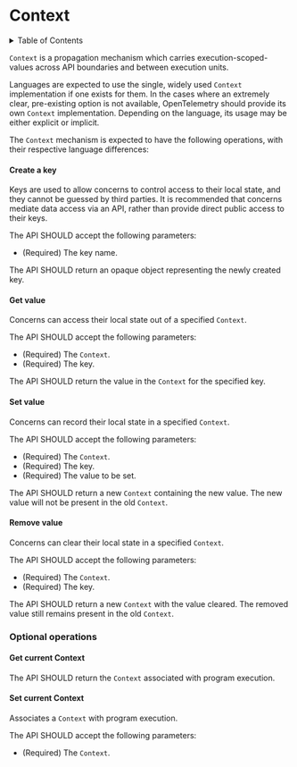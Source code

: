# Context

<details>
<summary>
Table of Contents
</summary>

- [Create a key](#create-a-key)
- [Get value](#get-value)
- [Set value](#set-value)
- [Remove value](#remove-value)
- [Optional operations](#optional-operations)
    - [Get current Context](#get-current-context)
    - [Set current Context](#set-current-context)

</details>

`Context` is a propagation mechanism which carries execution-scoped-values
across API boundaries and between execution units.

Languages are expected to use the single, widely used `Context` implementation
if one exists for them. In the cases where an extremely clear, pre-existing
option is not available, OpenTelemetry should provide its own `Context`
implementation. Depending on the language, its usage may be either explicit
or implicit.

The `Context` mechanism is expected to have the following operations, with their
respective language differences:

#### Create a key

Keys are used to allow concerns to control access to their local state, and they
cannot be guessed by third parties. It is recommended that concerns mediate
data access via an API, rather than provide direct public access to their keys.

The API SHOULD accept the following parameters:

- (Required) The key name.

The API SHOULD return an opaque object representing the newly created key.

#### Get value

Concerns can access their local state out of a specified `Context`.

The API SHOULD accept the following parameters:

- (Required) The `Context`.
- (Required) The key.

The API SHOULD return the value in the `Context` for the specified key.

#### Set value

Concerns can record their local state in a specified `Context`.

The API SHOULD accept the following parameters:

- (Required) The `Context`.
- (Required) The key.
- (Required) The value to be set.

The API SHOULD return a new `Context` containing the new value.
The new value will not be present in the old `Context`.

#### Remove value

Concerns can clear their local state in a specified `Context`.

The API SHOULD accept the following parameters:

- (Required) The `Context`.
- (Required) The key.

The API SHOULD return a new `Context` with the value cleared.
The removed value still remains present in the old `Context`.

### Optional operations

#### Get current Context

The API SHOULD return the `Context` associated with program execution.

#### Set current Context

Associates a `Context` with program execution.

The API SHOULD accept the following parameters:

- (Required) The `Context`.
